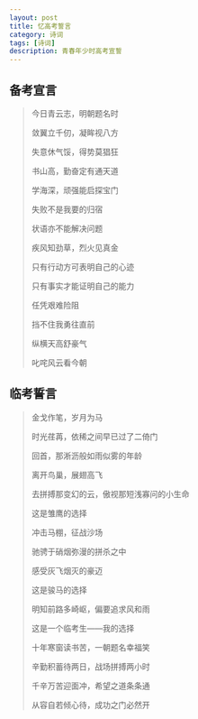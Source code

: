 ```yaml
---
layout: post
title: 忆高考誓言
category: 诗词
tags: [诗词]
description: 青春年少时高考宣誓
---
```


## 备考宣言

> 今日青云志，明朝题名时
> 
> 敛翼立千仞，凝眸视八方
> 
> 失意休气馁，得势莫猖狂
> 
> 书山高，勤奋定有通天道
> 
> 学海深，顽强能启探宝门
> 
> 失败不是我要的归宿
> 
> 状语亦不能解决问题
> 
> 疾风知劲草，烈火见真金
> 
> 只有行动方可表明自己的心迹
> 
> 只有事实才能证明自己的能力
> 
> 任凭艰难险阻
> 
> 挡不住我勇往直前
> 
> 纵横天高舒豪气
> 
> 叱咤风云看今朝

## 临考誓言

> 金戈作笔，岁月为马
> 
> 时光荏苒，依稀之间早已过了二倚门
> 
> 回首，那淅沥般如雨似雾的年龄
> 
> 离开鸟巢，展翅高飞
> 
> 去拼搏那变幻的云，傲视那短浅寡问的小生命
> 
> 这是雏鹰的选择
> 
> 冲击马棚，征战沙场
> 
> 驰骋于硝烟弥漫的拼杀之中
> 
> 感受灰飞烟灭的豪迈
> 
> 这是骏马的选择
> 
> 明知前路多崎岖，偏要追求风和雨
> 
> 这是一个临考生——我的选择
> 
> 十年寒窗读书苦，一朝题名幸福笑
> 
> 辛勤积蓄待两日，战场拼搏两小时
> 
> 千辛万苦迎面冲，希望之道条条通
> 
> 从容自若倾心待，成功之门必然开